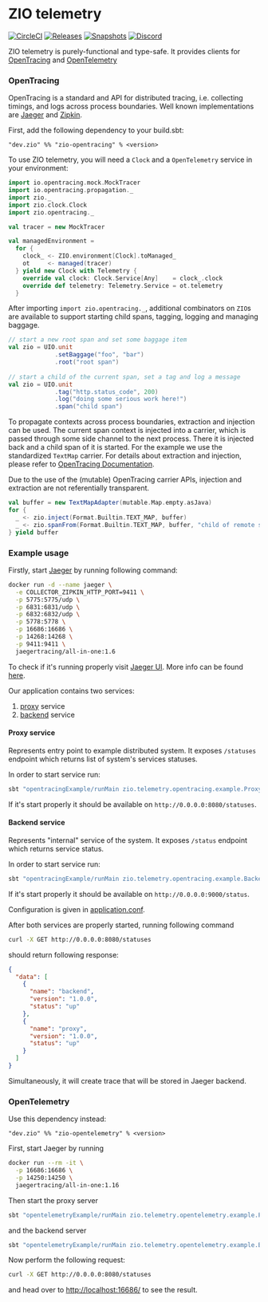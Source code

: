 # ZIO telemetry

[![CircleCI][Badge-Circle]][Link-Circle]
[![Releases][Badge-SonatypeReleases]][Link-SonatypeReleases]
[![Snapshots][Badge-SonatypeSnapshots]][Link-SonatypeSnapshots]
[![Discord][Badge-Discord]][Link-Discord]

ZIO telemetry is purely-functional and type-safe. It provides clients for [OpenTracing][open-tracing] and [OpenTelemetry][open-telemetry]

### OpenTracing

OpenTracing is a standard and API for distributed tracing, i.e. collecting timings,
and logs across process boundaries. Well known implementations are [Jaeger][jaeger]
and [Zipkin][zipkin].

First, add the following dependency to your build.sbt:
```
"dev.zio" %% "zio-opentracing" % <version>
```

To use ZIO telemetry, you will need a `Clock` and a `OpenTelemetry` service in your
environment:

```scala
import io.opentracing.mock.MockTracer
import io.opentracing.propagation._
import zio._
import zio.clock.Clock
import zio.opentracing._

val tracer = new MockTracer

val managedEnvironment = 
  for {
    clock_ <- ZIO.environment[Clock].toManaged_
    ot     <- managed(tracer)
  } yield new Clock with Telemetry {
    override val clock: Clock.Service[Any]    = clock_.clock
    override def telemetry: Telemetry.Service = ot.telemetry
  }
```

After importing `import zio.opentracing._`, additional combinators
on `ZIO`s are available to support starting child spans, tagging, logging and
managing baggage.

```scala
// start a new root span and set some baggage item
val zio = UIO.unit
             .setBaggage("foo", "bar")
             .root("root span")
          
// start a child of the current span, set a tag and log a message
val zio = UIO.unit
             .tag("http.status_code", 200)
             .log("doing some serious work here!")
             .span("child span")
```

To propagate contexts across process boundaries, extraction and injection can be
used. The current span context is injected into a carrier, which is passed
through some side channel to the next process. There it is injected back and a
child span of it is started. For the example we use the standardized `TextMap`
carrier. For details about extraction and injection, please refer to 
[OpenTracing Documentation][otr-inject-extract]. 

Due to the use of the (mutable) OpenTracing carrier APIs, injection and extraction
are not referentially transparent.

```scala
val buffer = new TextMapAdapter(mutable.Map.empty.asJava)
for {
  _ <- zio.inject(Format.Builtin.TEXT_MAP, buffer)
  _ <- zio.spanFrom(Format.Builtin.TEXT_MAP, buffer, "child of remote span")
} yield buffer
```

### Example usage

Firstly, start [Jaeger][jaeger] by running following command:
```bash
docker run -d --name jaeger \
  -e COLLECTOR_ZIPKIN_HTTP_PORT=9411 \
  -p 5775:5775/udp \
  -p 6831:6831/udp \
  -p 6832:6832/udp \
  -p 5778:5778 \
  -p 16686:16686 \
  -p 14268:14268 \
  -p 9411:9411 \
  jaegertracing/all-in-one:1.6
``` 

To check if it's running properly visit [Jaeger UI](http://localhost:16686/).
More info can be found [here][jaeger-docker].

Our application contains two services:
 1. [proxy](./modules/example/src/main/scala/zio/telemetry/example/ProxyServer.scala) service
 2. [backend](./modules/example/src/main/scala/zio/telemetry/example/BackendServer.scala) service

#### Proxy service

Represents entry point to example distributed system. It exposes `/statuses` endpoint which returns list of system's services statuses.

In order to start service run:
```bash
sbt "opentracingExample/runMain zio.telemetry.opentracing.example.ProxyServer"
```

If it's start properly it should be available on `http://0.0.0.0:8080/statuses`.


#### Backend service

Represents "internal" service of the system. It exposes `/status` endpoint which returns service status.

In order to start service run:
```bash
sbt "opentracingExample/runMain zio.telemetry.opentracing.example.BackendServer"
```

If it's start properly it should be available on `http://0.0.0.0:9000/status`.

Configuration is given in [application.conf](./modules/example/src/main/resources/application.conf).

After both services are properly started, running following command
```bash
curl -X GET http://0.0.0.0:8080/statuses
```
should return following response:
```json
{
  "data": [
    {
      "name": "backend",
      "version": "1.0.0",
      "status": "up"
    },
    {
      "name": "proxy",
      "version": "1.0.0",
      "status": "up"
    }
  ]
}
```

Simultaneously, it will create trace that will be stored in Jaeger backend.

### OpenTelemetry

Use this dependency instead:
```
"dev.zio" %% "zio-opentelemetry" % <version>
```

First, start Jaeger by running
```bash
docker run --rm -it \
  -p 16686:16686 \
  -p 14250:14250 \
  jaegertracing/all-in-one:1.16
```

Then start the proxy server
```bash
sbt "opentelemetryExample/runMain zio.telemetry.opentelemetry.example.ProxyServer"
```
and the backend server

```bash
sbt "opentelemetryExample/runMain zio.telemetry.opentelemetry.example.BackendServer"
```
Now perform the following request:
```bash
curl -X GET http://0.0.0.0:8080/statuses
```
and head over to [http://localhost:16686/](http://localhost:16686/) to see the result.

[open-tracing]: https://opentracing.io/
[open-telemetry]: https://opentelemetry.io/
[otr-inject-extract]: https://opentracing.io/docs/overview/inject-extract/
[jaeger]: https://www.jaegertracing.io
[zipkin]: https://www.zipkin.io
[jaeger-docker]: https://www.jaegertracing.io/docs/1.6/getting-started/#all-in-one-docker-image
[Badge-Circle]: https://circleci.com/gh/zio/zio-telemetry/tree/master.svg?style=svg
[Badge-Discord]: https://img.shields.io/discord/629491597070827530?logo=discord 
[Badge-SonatypeReleases]: https://img.shields.io/nexus/r/https/oss.sonatype.org/dev.zio/zio-opentracing_2.12.svg "Sonatype Releases"
[Badge-SonatypeSnapshots]: https://img.shields.io/nexus/s/https/oss.sonatype.org/dev.zio/zio-opentracing_2.12.svg "Sonatype Snapshots"
[Link-Discord]: https://discord.gg/2ccFBr4
[Link-Circle]: https://circleci.com/gh/zio/zio-telemetry/tree/master
[Link-SonatypeReleases]: https://oss.sonatype.org/content/repositories/releases/dev/zio/zio-opentracing_2.12/ "Sonatype Releases"
[Link-SonatypeSnapshots]: https://oss.sonatype.org/content/repositories/snapshots/dev/zio/zio-opentracing_2.12/ "Sonatype Snapshots"
